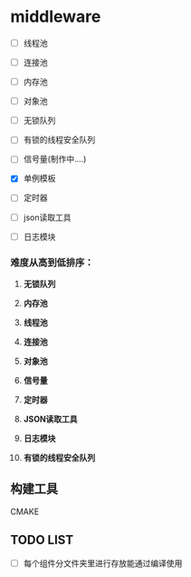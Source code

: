 # middleware

- [ ] 线程池
- [ ] 连接池
- [ ] 内存池
- [ ] 对象池
- [ ] 无锁队列
- [ ] 有锁的线程安全队列
- [ ] 信号量(制作中....)
- [x] 单例模板
- [ ] 定时器
- [ ] json读取工具
- [ ] 日志模块



### 难度从高到低排序：

1. **无锁队列**
2. **内存池**

3. **线程池**

4. **连接池**

5. **对象池**

6. **信号量**

7. **定时器**

8. **JSON读取工具**

9. **日志模块**

10. **有锁的线程安全队列**




## 构建工具

CMAKE





## TODO LIST

- [ ] 每个组件分文件夹里进行存放能通过编译使用
